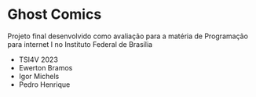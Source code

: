 # Ghost Comics

Projeto final desenvolvido como avaliação para a matéria de Programação para internet I no Instituto Federal de Brasília
- TSI4V 2023
- Ewerton Bramos
- Igor Michels
- Pedro Henrique